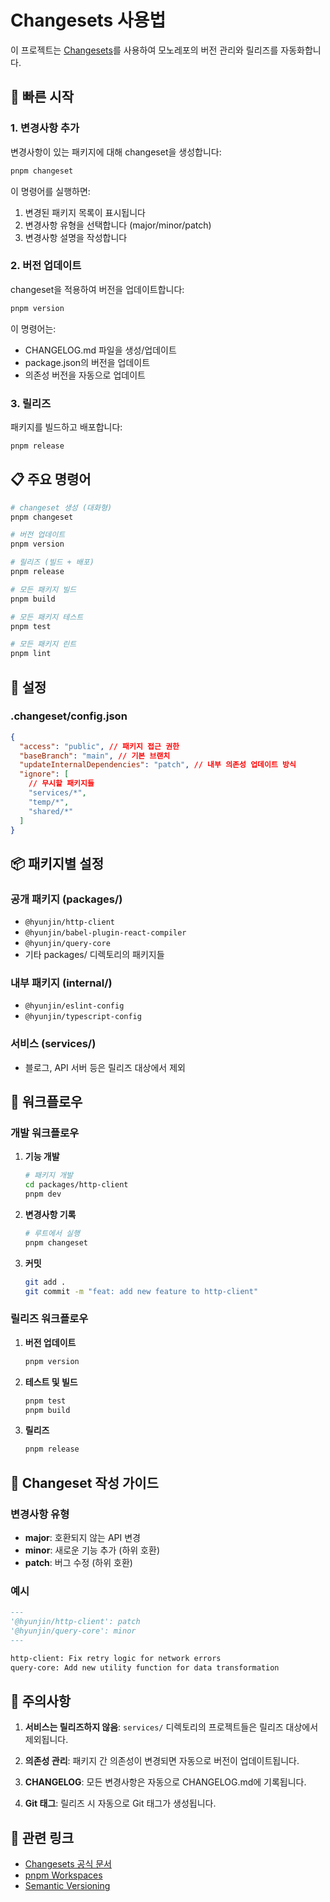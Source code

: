 # Changesets 사용법

이 프로젝트는 [Changesets](https://github.com/changesets/changesets)를 사용하여 모노레포의 버전 관리와 릴리즈를 자동화합니다.

## 🚀 빠른 시작

### 1. 변경사항 추가

변경사항이 있는 패키지에 대해 changeset을 생성합니다:

```bash
pnpm changeset
```

이 명령어를 실행하면:

1. 변경된 패키지 목록이 표시됩니다
2. 변경사항 유형을 선택합니다 (major/minor/patch)
3. 변경사항 설명을 작성합니다

### 2. 버전 업데이트

changeset을 적용하여 버전을 업데이트합니다:

```bash
pnpm version
```

이 명령어는:

- CHANGELOG.md 파일을 생성/업데이트
- package.json의 버전을 업데이트
- 의존성 버전을 자동으로 업데이트

### 3. 릴리즈

패키지를 빌드하고 배포합니다:

```bash
pnpm release
```

## 📋 주요 명령어

```bash
# changeset 생성 (대화형)
pnpm changeset

# 버전 업데이트
pnpm version

# 릴리즈 (빌드 + 배포)
pnpm release

# 모든 패키지 빌드
pnpm build

# 모든 패키지 테스트
pnpm test

# 모든 패키지 린트
pnpm lint
```

## 🔧 설정

### .changeset/config.json

```json
{
  "access": "public", // 패키지 접근 권한
  "baseBranch": "main", // 기본 브랜치
  "updateInternalDependencies": "patch", // 내부 의존성 업데이트 방식
  "ignore": [
    // 무시할 패키지들
    "services/*",
    "temp/*",
    "shared/*"
  ]
}
```

## 📦 패키지별 설정

### 공개 패키지 (packages/)

- `@hyunjin/http-client`
- `@hyunjin/babel-plugin-react-compiler`
- `@hyunjin/query-core`
- 기타 packages/ 디렉토리의 패키지들

### 내부 패키지 (internal/)

- `@hyunjin/eslint-config`
- `@hyunjin/typescript-config`

### 서비스 (services/)

- 블로그, API 서버 등은 릴리즈 대상에서 제외

## 🔄 워크플로우

### 개발 워크플로우

1. **기능 개발**

   ```bash
   # 패키지 개발
   cd packages/http-client
   pnpm dev
   ```

2. **변경사항 기록**

   ```bash
   # 루트에서 실행
   pnpm changeset
   ```

3. **커밋**
   ```bash
   git add .
   git commit -m "feat: add new feature to http-client"
   ```

### 릴리즈 워크플로우

1. **버전 업데이트**

   ```bash
   pnpm version
   ```

2. **테스트 및 빌드**

   ```bash
   pnpm test
   pnpm build
   ```

3. **릴리즈**
   ```bash
   pnpm release
   ```

## 📝 Changeset 작성 가이드

### 변경사항 유형

- **major**: 호환되지 않는 API 변경
- **minor**: 새로운 기능 추가 (하위 호환)
- **patch**: 버그 수정 (하위 호환)

### 예시

```markdown
---
'@hyunjin/http-client': patch
'@hyunjin/query-core': minor
---

http-client: Fix retry logic for network errors
query-core: Add new utility function for data transformation
```

## 🚨 주의사항

1. **서비스는 릴리즈하지 않음**: `services/` 디렉토리의 프로젝트들은 릴리즈 대상에서 제외됩니다.

2. **의존성 관리**: 패키지 간 의존성이 변경되면 자동으로 버전이 업데이트됩니다.

3. **CHANGELOG**: 모든 변경사항은 자동으로 CHANGELOG.md에 기록됩니다.

4. **Git 태그**: 릴리즈 시 자동으로 Git 태그가 생성됩니다.

## 🔗 관련 링크

- [Changesets 공식 문서](https://github.com/changesets/changesets)
- [pnpm Workspaces](https://pnpm.io/workspaces)
- [Semantic Versioning](https://semver.org/)
